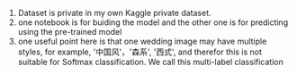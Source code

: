 1. Dataset is private in my own Kaggle private dataset.
2. one notebook is for buiding the model and the other one is for predicting using the pre-trained model
3. one useful point here is that one wedding image may have multiple styles, for example, '中国风'，'森系', '西式', and therefor this is not suitable for Softmax classification. We call this multi-label classification 
